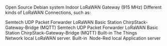 Open Source Debian system
Indoor LoRaWAN Gateway (915 MHz)
Different kinds of LoRaWAN Connections, such as:

Semtech UDP Packet Forwarder
LoRaWAN Basic Station
ChirpStack-Gateway-Bridge (MQTT)
Semtech UDP Packet Forwarder
LoRaWAN Basic Station
ChirpStack-Gateway-Bridge (MQTT)
Built-in The Things Network local LoRaWAN server.
Built-in  Node-Red local Application server
